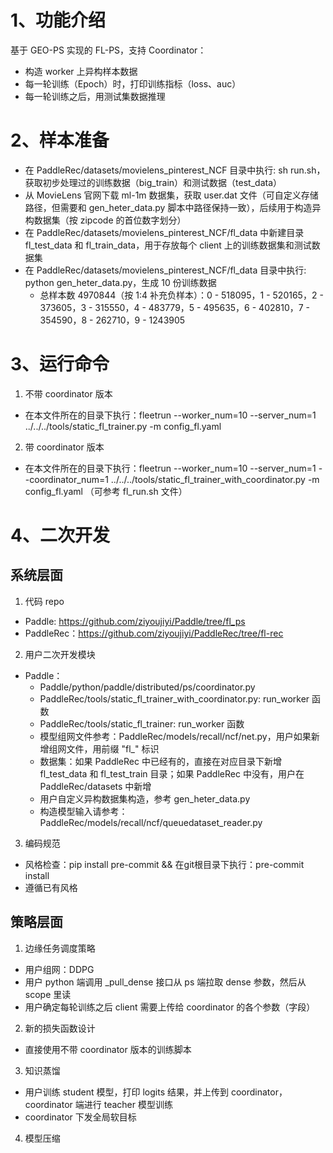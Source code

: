 # 1、功能介绍
基于 GEO-PS 实现的 FL-PS，支持 Coordinator：  
* 构造 worker 上异构样本数据
* 每一轮训练（Epoch）时，打印训练指标（loss、auc）
* 每一轮训练之后，用测试集数据推理

# 2、样本准备
* 在 PaddleRec/datasets/movielens_pinterest_NCF 目录中执行: sh run.sh，获取初步处理过的训练数据（big_train）和测试数据（test_data）
* 从 MovieLens 官网下载 ml-1m 数据集，获取 user.dat 文件（可自定义存储路径，但需要和 gen_heter_data.py 脚本中路径保持一致），后续用于构造异构数据集（按 zipcode 的首位数字划分）
* 在 PaddleRec/datasets/movielens_pinterest_NCF/fl_data 中新建目录 fl_test_data 和 fl_train_data，用于存放每个 client 上的训练数据集和测试数据集
* 在 PaddleRec/datasets/movielens_pinterest_NCF/fl_data 目录中执行: python gen_heter_data.py，生成 10 份训练数据
    * 总样本数 4970844（按 1:4 补充负样本）：0 - 518095，1 - 520165，2 - 373605，3 - 315550，4 - 483779，5 - 495635，6 - 402810，7 - 354590，8 - 262710，9 - 1243905
    
# 3、运行命令
1. 不带 coordinator 版本
* 在本文件所在的目录下执行：fleetrun --worker_num=10 --server_num=1 ../../../tools/static_fl_trainer.py -m config_fl.yaml
2. 带 coordinator 版本
* 在本文件所在的目录下执行：fleetrun --worker_num=10 --server_num=1 --coordinator_num=1 ../../../tools/static_fl_trainer_with_coordinator.py -m config_fl.yaml
（可参考 fl_run.sh 文件）

# 4、二次开发
## 系统层面
1. 代码 repo
* Paddle: https://github.com/ziyoujiyi/Paddle/tree/fl_ps
* PaddleRec：https://github.com/ziyoujiyi/PaddleRec/tree/fl-rec
2. 用户二次开发模块
* Paddle：
    * Paddle/python/paddle/distributed/ps/coordinator.py
    * PaddleRec/tools/static_fl_trainer_with_coordinator.py: run_worker 函数
    * PaddleRec/tools/static_fl_trainer: run_worker 函数
    * 模型组网文件参考：PaddleRec/models/recall/ncf/net.py，用户如果新增组网文件，用前缀 "fl_" 标识
    * 数据集：如果 PaddleRec 中已经有的，直接在对应目录下新增 fl_test_data 和 fl_test_train 目录；如果 PaddleRec 中没有，用户在 PaddleRec/datasets 中新增
    * 用户自定义异构数据集构造，参考 gen_heter_data.py
    * 构造模型输入请参考：PaddleRec/models/recall/ncf/queuedataset_reader.py
3. 编码规范
* 风格检查：pip install pre-commit && 在git根目录下执行：pre-commit install
* 遵循已有风格


## 策略层面
1. 边缘任务调度策略
* 用户组网：DDPG
* 用户 python 端调用 _pull_dense 接口从 ps 端拉取 dense 参数，然后从 scope 里读
* 用户确定每轮训练之后 client 需要上传给 coordinator 的各个参数（字段）
2. 新的损失函数设计
* 直接使用不带 coordinator 版本的训练脚本
3. 知识蒸馏
* 用户训练 student 模型，打印 logits 结果，并上传到 coordinator，coordinator 端进行 teacher 模型训练
* coordinator 下发全局软目标
4. 模型压缩
